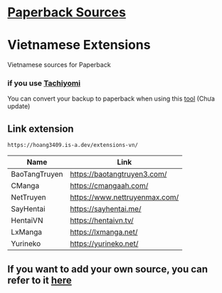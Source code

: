 # [Paperback Sources](https://paperback.moe/)

# Vietnamese Extensions

Vietnamese sources for Paperback

### if you use [Tachiyomi](https://tachiyomi.org/)

You can convert your backup to paperback when using
this [tool](https://github.com/hoang3402/Tachiyomi-To-Paperbackup-Converter) (Chưa update)

## Link extension

```
https://hoang3409.is-a.dev/extensions-vn/
```

<div align="center">

| Name          | Link                          |
|---------------|-------------------------------|
| BaoTangTruyen | https://baotangtruyen3.com/   |
| CManga        | https://cmangaah.com/         |
| NetTruyen     | https://www.nettruyenmax.com/ |
| SayHentai     | https://sayhentai.me/         |
| HentaiVN      | https://hentaivn.tv/          |
| LxManga       | https://lxmanga.net/          |
| Yurineko      | https://yurineko.net/         |

</div>

## If you want to add your own source, you can refer to it [here](https://github.com/hoang3402/extensions-vn/wiki)
